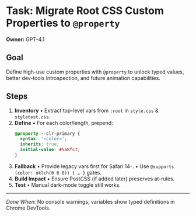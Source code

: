 # Task: Migrate Root CSS Custom Properties to `@property`

**Owner:** GPT-4.1

## Goal
Define high-use custom properties with `@property` to unlock typed values, better dev-tools introspection, and future animation capabilities.

## Steps
1. **Inventory**
   • Extract top-level vars from `:root` in `style.css` & `styletest.css`.
2. **Define**
   • For each color/length, prepend:
   ```css
   @property --clr-primary {
     syntax: '<color>';
     inherits: true;
     initial-value: #5a8fc7;
   }
   ```
3. **Fallback**
   • Provide legacy vars first for Safari 14-.
   • Use `@supports (color: oklch(0 0 0)) { … }` gates.
4. **Build Impact**
   • Ensure PostCSS (if added later) preserves at-rules.
5. **Test**
   • Manual dark-mode toggle still works.

---
*Done When*: No console warnings; variables show typed definitions in Chrome DevTools.